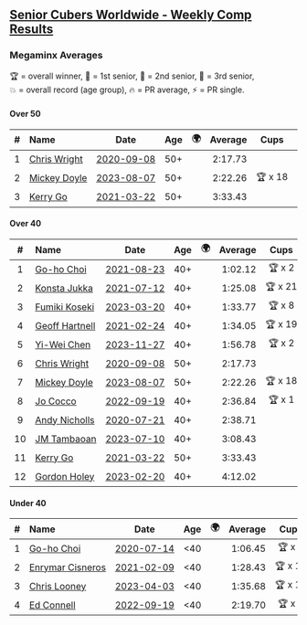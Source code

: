 <style>table {white-space: nowrap;}</style>
<link rel="stylesheet" type="text/css" href="/scw-comp/css/flags.css" />

## [Senior Cubers Worldwide - Weekly Comp Results](/scw-comp/results/)
### Megaminx Averages

<span style="white-space: nowrap;">🏆 = overall winner</span>, <span style="white-space: nowrap;">🥇 = 1st senior</span>, <span style="white-space: nowrap;">🥈 = 2nd senior</span>, <span style="white-space: nowrap;">🥉 = 3rd senior</span>, <span style="white-space: nowrap;">💥 = overall record (age group)</span>, <span style="white-space: nowrap;">🔥 = PR average</span>, <span style="white-space: nowrap;">⚡ = PR single</span>.

#### Over 50

| # | Name | Date | Age | 🌍 | Average | Cups | Medals | Achievements | Video |
| :--: | :-- | :--: | :--: | :--: | --: | :--: | :-- | :-- | :-- |
| 1 | [Chris Wright](../../persons/chris_wright/minx.md) | [2020-09-08](../../results/2020-09-08/minx.md) | 50+ | <i class="flag flag-GB" /> | 2:17.73 |  | 🥈 x 1 | 💥 x 1, 🔥 x 1, ⚡ x 1 | [Desktop](https://www.facebook.com/christopher.wright.94617999/videos/10157638865557874) / [Mobile](https://m.facebook.com/christopher.wright.94617999/videos/10157638865557874) |
| 2 | [Mickey Doyle](../../persons/mickey_doyle/minx.md) | [2023-08-07](../../results/2023-08-07/minx.md) | 50+ | <i class="flag flag-US" /> | 2:22.26 | 🏆 x 18 | 🥇 x 26, 🥈 x 7 | 🔥 x 11, ⚡ x 17 | [Desktop](https://www.facebook.com/events/274987855148595/permalink/281601141153933) / [Mobile](https://m.facebook.com/events/274987855148595?view=permalink&id=281601141153933) |
| 3 | [Kerry Go](../../persons/kerry_go/minx.md) | [2021-03-22](../../results/2021-03-22/minx.md) | 50+ | <i class="flag flag-US" /> | 3:33.43 |  | 🥈 x 1, 🥉 x 1 | 🔥 x 2, ⚡ x 3 | [Desktop](https://www.facebook.com/events/802754890451423/permalink/806703126723266) / [Mobile](https://m.facebook.com/events/802754890451423?view=permalink&id=806703126723266) |

#### Over 40

| # | Name | Date | Age | 🌍 | Average | Cups | Medals | Achievements | Video |
| :--: | :-- | :--: | :--: | :--: | --: | :--: | :-- | :-- | :-- |
| 1 | [Go-ho Choi](../../persons/go_ho_choi/minx.md) | [2021-08-23](../../results/2021-08-23/minx.md) | 40+ | <i class="flag flag-KR" /> | 1:02.12 | 🏆 x 2 | 🥇 x 1 | 💥 x 2, 🔥 x 2, ⚡ x 2 | [Desktop](https://www.facebook.com/events/992549044856331/permalink/993506081427294) / [Mobile](https://m.facebook.com/events/992549044856331?view=permalink&id=993506081427294) |
| 2 | [Konsta Jukka](../../persons/konsta_jukka/minx.md) | [2021-07-12](../../results/2021-07-12/minx.md) | 40+ | <i class="flag flag-FI" /> | 1:25.08 | 🏆 x 21 | 🥇 x 28, 🥈 x 8 | 💥 x 9, 🔥 x 8, ⚡ x 5 | [Desktop](https://www.facebook.com/events/511699716713156/permalink/519754122574382) / [Mobile](https://m.facebook.com/events/511699716713156?view=permalink&id=519754122574382) |
| 3 | [Fumiki Koseki](../../persons/fumiki_koseki/minx.md) | [2023-03-20](../../results/2023-03-20/minx.md) | 40+ | <i class="flag flag-JP" /> | 1:33.77 | 🏆 x 8 | 🥇 x 8, 🥈 x 13, 🥉 x 4 | 💥 x 2, 🔥 x 4, ⚡ x 1 | [Desktop](https://www.facebook.com/events/241366535002371/permalink/246586704480354) / [Mobile](https://m.facebook.com/events/241366535002371?view=permalink&id=246586704480354) |
| 4 | [Geoff Hartnell](../../persons/geoff_hartnell/minx.md) | [2021-02-24](../../results/2021-02-24/minx.md) | 40+ | <i class="flag flag-GB" /> | 1:34.05 | 🏆 x 19 | 🥇 x 25, 🥈 x 14, 🥉 x 7 | 💥 x 5, 🔥 x 4, ⚡ x 6 | [Desktop](https://www.facebook.com/events/264199631979561/permalink/268054231594101) / [Mobile](https://m.facebook.com/events/264199631979561?view=permalink&id=268054231594101) |
| 5 | [Yi-Wei Chen](../../persons/yi_wei_chen/minx.md) | [2023-11-27](../../results/2023-11-27/minx.md) | 40+ | <i class="flag flag-TW" /> | 1:56.78 | 🏆 x 2 | 🥇 x 5, 🥈 x 4, 🥉 x 4 | 🔥 x 5, ⚡ x 11 | [Desktop](https://www.facebook.com/events/889636606027860/permalink/895679568756897) / [Mobile](https://m.facebook.com/events/889636606027860?view=permalink&id=895679568756897) |
| 6 | [Chris Wright](../../persons/chris_wright/minx.md) | [2020-09-08](../../results/2020-09-08/minx.md) | 50+ | <i class="flag flag-GB" /> | 2:17.73 |  | 🥈 x 1 | 💥 x 1, 🔥 x 1, ⚡ x 1 | [Desktop](https://www.facebook.com/christopher.wright.94617999/videos/10157638865557874) / [Mobile](https://m.facebook.com/christopher.wright.94617999/videos/10157638865557874) |
| 7 | [Mickey Doyle](../../persons/mickey_doyle/minx.md) | [2023-08-07](../../results/2023-08-07/minx.md) | 50+ | <i class="flag flag-US" /> | 2:22.26 | 🏆 x 18 | 🥇 x 26, 🥈 x 7 | 🔥 x 11, ⚡ x 17 | [Desktop](https://www.facebook.com/events/274987855148595/permalink/281601141153933) / [Mobile](https://m.facebook.com/events/274987855148595?view=permalink&id=281601141153933) |
| 8 | [Jo Cocco](../../persons/jo_cocco/minx.md) | [2022-09-19](../../results/2022-09-19/minx.md) | 40+ | <i class="flag flag-GB" /> | 2:36.84 | 🏆 x 1 | 🥇 x 3, 🥈 x 3, 🥉 x 3 | 🔥 x 5, ⚡ x 6 | [Desktop](https://www.facebook.com/JoCocco/videos/606202337907410) / [Mobile](https://m.facebook.com/JoCocco/videos/606202337907410) |
| 9 | [Andy Nicholls](../../persons/andy_nicholls/minx.md) | [2020-07-21](../../results/2020-07-21/minx.md) | 40+ | <i class="flag flag-GB" /> | 2:38.71 |  | 🥈 x 8 | 🔥 x 5, ⚡ x 4 | [Desktop](https://www.facebook.com/events/1842039515939197/permalink/1847689885374160) / [Mobile](https://m.facebook.com/events/1842039515939197?view=permalink&id=1847689885374160) |
| 10 | [JM Tambaoan](../../persons/jm_tambaoan/minx.md) | [2023-07-10](../../results/2023-07-10/minx.md) | 40+ | <i class="flag flag-PH" /> | 3:08.43 |  | 🥇 x 1, 🥈 x 9, 🥉 x 7 | 🔥 x 5, ⚡ x 8 | [Desktop](https://www.facebook.com/events/198208716234931/permalink/204215115634291) / [Mobile](https://m.facebook.com/events/198208716234931?view=permalink&id=204215115634291) |
| 11 | [Kerry Go](../../persons/kerry_go/minx.md) | [2021-03-22](../../results/2021-03-22/minx.md) | 50+ | <i class="flag flag-US" /> | 3:33.43 |  | 🥈 x 1, 🥉 x 1 | 🔥 x 2, ⚡ x 3 | [Desktop](https://www.facebook.com/events/802754890451423/permalink/806703126723266) / [Mobile](https://m.facebook.com/events/802754890451423?view=permalink&id=806703126723266) |
| 12 | [Gordon Holey](../../persons/gordon_holey/minx.md) | [2023-02-20](../../results/2023-02-20/minx.md) | 40+ | <i class="flag flag-US" /> | 4:12.02 |  | 🥇 x 2 | 🔥 x 1, ⚡ x 1 | [Desktop](https://www.facebook.com/events/569225115154363/permalink/574125621330979) / [Mobile](https://m.facebook.com/events/569225115154363?view=permalink&id=574125621330979) |

#### Under 40

| # | Name | Date | Age | 🌍 | Average | Cups | Medals | Achievements | Video |
| :--: | :-- | :--: | :--: | :--: | --: | :--: | :-- | :-- | :-- |
| 1 | [Go-ho Choi](../../persons/go_ho_choi/minx.md) | [2020-07-14](../../results/2020-07-14/minx.md) | <40 | <i class="flag flag-KR" /> | 1:06.45 | 🏆 x 2 | 🥇 x 1 | 💥 x 2, 🔥 x 2, ⚡ x 2 | [Desktop](https://www.facebook.com/events/1157754364595802/permalink/1158593647845207) / [Mobile](https://m.facebook.com/events/1157754364595802?view=permalink&id=1158593647845207) |
| 2 | [Enrymar Cisneros](../../persons/enrymar_cisneros/minx.md) | [2021-02-09](../../results/2021-02-09/minx.md) | <40 | <i class="flag flag-VE" /> | 1:28.43 | 🏆 x 16 |  | 🔥 x 8, ⚡ x 4 | [Desktop](https://www.facebook.com/events/749806039307047/permalink/754004928887158) / [Mobile](https://m.facebook.com/events/749806039307047?view=permalink&id=754004928887158) |
| 3 | [Chris Looney](../../persons/chris_looney/minx.md) | [2023-04-03](../../results/2023-04-03/minx.md) | <40 | <i class="flag flag-US" /> | 1:35.68 | 🏆 x 17 |  | 🔥 x 9, ⚡ x 8 | [Desktop](https://www.facebook.com/chris.looney/videos/906942077203519) / [Mobile](https://m.facebook.com/chris.looney/videos/906942077203519) |
| 4 | [Ed Connell](../../persons/ed_connell/minx.md) | [2022-09-19](../../results/2022-09-19/minx.md) | <40 | <i class="flag flag-IE" /> | 2:19.70 | 🏆 x 4 |  | 🔥 x 2, ⚡ x 3 | [Desktop](https://www.facebook.com/events/400132442274991/permalink/408930344728534) / [Mobile](https://m.facebook.com/events/400132442274991?view=permalink&id=408930344728534) |


<!-- Global site tag (gtag.js) - Google Analytics -->
<script async src="https://www.googletagmanager.com/gtag/js?id=UA-86348435-3"></script>
<script>window.dataLayer = window.dataLayer || []; function gtag() {dataLayer.push(arguments);} gtag('js', new Date()); gtag('config', 'UA-86348435-3');</script>
